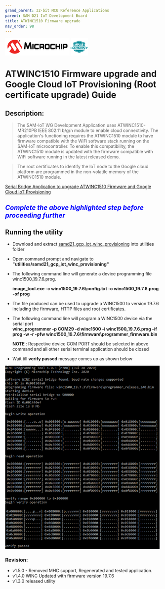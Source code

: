```yaml
---
grand_parent: 32-bit MCU Reference Applications
parent: SAM D21 IoT Development Board
title: ATWINC1510 Firmware upgrade
nav_order: 98
---
```


<img src = "images/microchip_logo.png">
<img src = "images/microchip_mplab_harmony_logo_small.png">

# ATWINC1510 Firmware upgrade and Google Cloud IoT Provisioning (Root certificate upgrade) Guide

## Description:

> The SAM-IoT WG Development Application uses ATWINC1510-MR210PB IEEE 802.11 b/g/n module to enable cloud connectivity. The application's functioning requires the ATWINC1510 module to have firmware compatible with the WiFi software stack running on the SAM-IoT microcontroller. To enable this compatibility, the  ATWINC1510 module is updated with the firmware compatible with WiFi software running in the latest released demo.  

> The root certificates to identify the IoT node to the Google cloud platform are programmed in the non-volatile memory of the ATWINC1510 module.  

[Serial Bridge Application to upgrade ATWINC1510 Firmware and Google Cloud IoT Provisioning](./gcp_iot_provisioning_serial_bridge/readme.md)


## <span style="color:blue"> *Complete the above highlighted step before proceeding further* </span>

## Running the utility
- Download and extract [samd21_gcp_iot_winc_provisioning](https://github.com/Microchip-MPLAB-Harmony/reference_apps/releases/latest/download/samd21_gcp_iot_winc_provisioning.zip
) into utilities folder
- Open command prompt and navigate to **"utilities/samd21_gcp_iot_winc_provisioning"**
- The following command line will generate a device programming file winc1500_19.7.6.prog.

  **image_tool.exe -c winc1500_19.7.6\config.txt -o winc1500_19.7.6.prog -of prog**  

- The file produced can be used to upgrade a WINC1500 to version 19.7.6 including the firmware, HTTP files and root
certificates.
- The following command line will program a WINC1500 device via the serial port   
    **winc_programmer -p COM29 -d winc1500 -i winc1500_19.7.6.prog -if prog -w -r -pfw winc1500_19.7.6\firmware\programmer_firmware.bin**

    **NOTE** : Respective device COM PORT should be selected in above command and all other serial terminal application should be closed
- Wait till **verify passed** message comes up as shown below  
<img src = "images/firmware_upg.png" align="middle" width = 500>

### Revision:
- v1.5.0 - Removed MHC support, Regenerated and tested application.
- v1.4.0 WINC Updated with firmware version 19.7.6
- v1.3.0 released utility
